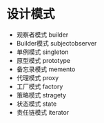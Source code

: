 # 设计模式

* 观察者模式 builder
* Builder模式 subjectobserver
* 单例模式 singleton
* 原型模式 prototype
* 备忘录模式 memento
* 代理模式 proxy
* 工厂模式 factory
* 策略模式 stragety
* 状态模式 state
* 责任链模式 iterator